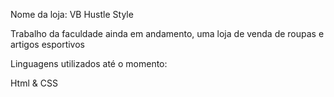 Nome da loja: VB Hustle Style

Trabalho da faculdade ainda em andamento, uma loja de venda de roupas e artigos esportivos

Linguagens utilizados até o momento:

Html & CSS
